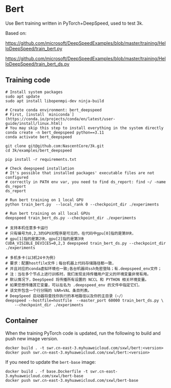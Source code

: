 # Bert

Use Bert training written in PyTorch+DeepSpeed, used to test 3k.

Based on:

https://github.com/microsoft/DeepSpeedExamples/blob/master/training/HelloDeepSpeed/train_bert.py

https://github.com/microsoft/DeepSpeedExamples/blob/master/training/HelloDeepSpeed/train_bert_ds.py

## Training code

```
# Install system packages
sudo apt update
sudo apt install libopenmpi-dev ninja-build

# Create conda environment: bert_deepspeed
# First, [install `miniconda`](https://conda.io/projects/conda/en/latest/user-guide/install/linux.html)
# You may skip this step to install everything in the system directly
conda create -n bert_deepspeed python==3.11
conda activate bert_deepspeed

git clone git@github.com:NascentCore/3k.git
cd 3k/examples/bert_deepspeed

pip install -r requirements.txt

# Check deepspeed installation
# It's possible that installed packages' executable files are not configured
# correctly in PATH env var, you need to find ds_report: find ~/ -name ds_report
ds_report

# Run bert training on 1 local GPU
python train_bert.py  --local_rank 0 --checkpoint_dir ./experiments

# Run bert training on all local GPUs
deepspeed train_bert_ds.py --checkpoint_dir ./experiments

# 支持本机任意多卡运行
# 只有编号为0,2,3的GPU对程序是可见的，在代码中gpu[0]指的是第0块，
# gpu[1]指的是第2块，gpu[2]指的是第3块
CUDA_VISIBLE_DEVICES=0,2,3 deepspeed train_bert_ds.py --checkpoint_dir ./experiments

# 多机多卡(以3机24卡为例)
# 要求：配置hostfile文件；每台机器上代码存储路径都一致，
# 并且对应的conda虚拟环境也一致;各台机器间ssh免密登陆；有.deepspeed_env文件；
# 注：当在多个节点上进行训练时，我们发现支持传播用户定义的环境变量非常有用。
# 默认情况下，DeepSpeed 将传播所有设置的 NCCL 和 PYTHON 相关环境变量。
# 如果您想传播其它变量，可以在名为 .deepspeed_env 的文件中指定它们，
# 该文件包含一个行分隔的 VAR=VAL 条目列表。
# DeepSpeed 启动器将查找你执行的本地路径以及你的主目录（~/）
deepspeed --hostfile=hostfile  --master_port 60000 train_bert_ds.py \
    --checkpoint_dir ./experiments
```

## Container

When the training PyTorch code is updated, run the following to build and push
new image version.

```
docker build . -t swr.cn-east-3.myhuaweicloud.com/sxwl/bert:<version>
docker push swr.cn-east-3.myhuaweicloud.com/sxwl/bert:<version>
```

If you need to update the `bert-base` image:

```
docker build . -f base.Dockerfile -t swr.cn-east-3.myhuaweicloud.com/sxwl/bert-base
docker push swr.cn-east-3.myhuaweicloud.com/sxwl/bert-base
```
